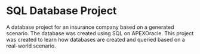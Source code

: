 # SQL Database Project

A database project for an insurance company based on a generated scenario.
The database was created using SQL on APEXOracle. This project was created to learn how databases are created and queried based on a real-world scenario.
